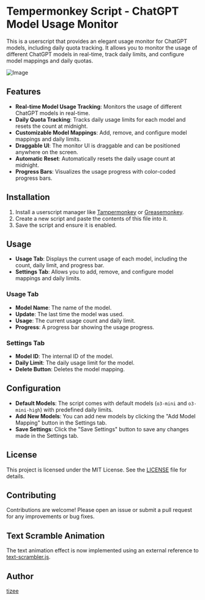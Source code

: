 # Tempermonkey Script - ChatGPT Model Usage Monitor

This is a userscript that provides an elegant usage monitor for ChatGPT models, including daily quota tracking. It allows you to monitor the usage of different ChatGPT models in real-time, track daily limits, and configure model mappings and daily quotas.

![Image](https://github.com/user-attachments/assets/0c176427-0679-4f1d-aabc-c4b3c7b45701)

## Features

- **Real-time Model Usage Tracking**: Monitors the usage of different ChatGPT models in real-time.
- **Daily Quota Tracking**: Tracks daily usage limits for each model and resets the count at midnight.
- **Customizable Model Mappings**: Add, remove, and configure model mappings and daily limits.
- **Draggable UI**: The monitor UI is draggable and can be positioned anywhere on the screen.
- **Automatic Reset**: Automatically resets the daily usage count at midnight.
- **Progress Bars**: Visualizes the usage progress with color-coded progress bars.

## Installation

1. Install a userscript manager like [Tampermonkey](https://www.tampermonkey.net/) or [Greasemonkey](https://www.greasespot.net/).
2. Create a new script and paste the contents of this file into it.
3. Save the script and ensure it is enabled.

## Usage

- **Usage Tab**: Displays the current usage of each model, including the count, daily limit, and progress bar.
- **Settings Tab**: Allows you to add, remove, and configure model mappings and daily limits.

### Usage Tab

- **Model Name**: The name of the model.
- **Update**: The last time the model was used.
- **Usage**: The current usage count and daily limit.
- **Progress**: A progress bar showing the usage progress.

### Settings Tab

- **Model ID**: The internal ID of the model.
- **Daily Limit**: The daily usage limit for the model.
- **Delete Button**: Deletes the model mapping.

## Configuration

- **Default Models**: The script comes with default models (`o3-mini` and `o3-mini-high`) with predefined daily limits.
- **Add New Models**: You can add new models by clicking the "Add Model Mapping" button in the Settings tab.
- **Save Settings**: Click the "Save Settings" button to save any changes made in the Settings tab.

## License

This project is licensed under the MIT License. See the [LICENSE](https://github.com/tizee/tempermonkey-chatgpt-model-usage-monitor/blob/main/LICENSE) file for details.

## Contributing

Contributions are welcome! Please open an issue or submit a pull request for any improvements or bug fixes.

## Text Scramble Animation

The text animation effect is now implemented using an external reference to [text-scrambler.js](https://github.com/tizee/text-scrambler.js).

## Author

[tizee](https://github.com/tizee)
